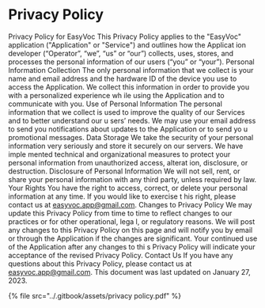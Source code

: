 # Privacy Policy

Privacy Policy for EasyVoc This Privacy Policy applies to the "EasyVoc" application ("Application" or "Service") and outlines how the Applicat ion developer (“Operator”, “we”, “us” or “our”) collects, uses, stores, and processes the personal information of our users (“you” or “your”). Personal Information Collection The only personal information that we collect is your name and email address and the hardware ID of the device you use to access the Application. We collect this information in order to provide you with a personalized experience wh ile using the Application and to communicate with you. Use of Personal Information The personal information that we collect is used to improve the quality of our Services and to better understand our u sers’ needs. We may use your email address to send you notifications about updates to the Application or to send yo u promotional messages. Data Storage We take the security of your personal information very seriously and store it securely on our servers. We have imple mented technical and organizational measures to protect your personal information from unauthorized access, alterat ion, disclosure, or destruction. Disclosure of Personal Information We will not sell, rent, or share your personal information with any third party, unless required by law. Your Rights You have the right to access, correct, or delete your personal information at any time. If you would like to exercise t his right, please contact us at easyvoc.app@gmail.com. Changes to Privacy Policy We may update this Privacy Policy from time to time to reflect changes to our practices or for other operational, lega l, or regulatory reasons. We will post any changes to this Privacy Policy on this page and will notify you by email or through the Application if the changes are significant. Your continued use of the Application after any changes to thi s Privacy Policy will indicate your acceptance of the revised Privacy Policy. Contact Us If you have any questions about this Privacy Policy, please contact us at easyvoc.app@gmail.com. This document was last updated on January 27, 2023.

{% file src="../.gitbook/assets/privacy policy.pdf" %}
